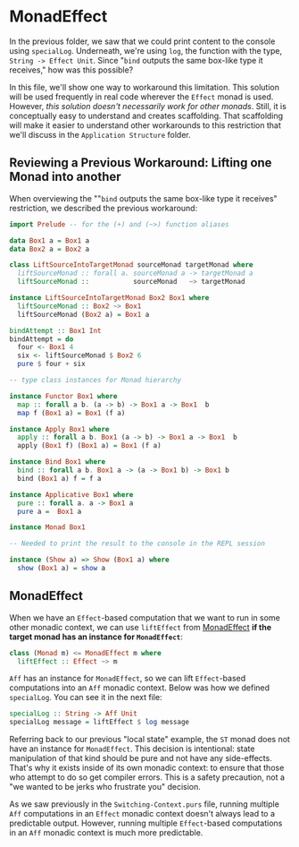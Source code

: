 # MonadEffect

In the previous folder, we saw that we could print content to the console using `specialLog`. Underneath, we're using `log`, the function with the type, `String -> Effect Unit`. Since "`bind` outputs the same box-like type it receives," how was this possible?

In this file, we'll show one way to workaround this limitation. This solution will be used frequently in real code wherever the `Effect` monad is used. However, _this solution doesn't necessarily work for other monads_. Still, it is conceptually easy to understand and creates scaffolding. That scaffolding will make it easier to understand other workarounds to this restriction that we'll discuss in the `Application Structure` folder.

## Reviewing a Previous Workaround: Lifting one Monad into another

When overviewing the ""`bind` outputs the same box-like type it receives" restriction, we described the previous workaround:
```haskell
import Prelude -- for the (+) and (~>) function aliases

data Box1 a = Box1 a
data Box2 a = Box2 a

class LiftSourceIntoTargetMonad sourceMonad targetMonad where                 {-
  liftSourceMonad :: forall a. sourceMonad a -> targetMonad a                 -}
  liftSourceMonad ::           sourceMonad   ~> targetMonad

instance LiftSourceIntoTargetMonad Box2 Box1 where
  liftSourceMonad :: Box2 ~> Box1
  liftSourceMonad (Box2 a) = Box1 a

bindAttempt :: Box1 Int
bindAttempt = do
  four <- Box1 4
  six <- liftSourceMonad $ Box2 6
  pure $ four + six

-- type class instances for Monad hierarchy

instance Functor Box1 where
  map :: forall a b. (a -> b) -> Box1 a -> Box1  b
  map f (Box1 a) = Box1 (f a)

instance Apply Box1 where
  apply :: forall a b. Box1 (a -> b) -> Box1 a -> Box1  b
  apply (Box1 f) (Box1 a) = Box1 (f a)

instance Bind Box1 where
  bind :: forall a b. Box1 a -> (a -> Box1 b) -> Box1 b
  bind (Box1 a) f = f a

instance Applicative Box1 where
  pure :: forall a. a -> Box1 a
  pure a =  Box1 a

instance Monad Box1

-- Needed to print the result to the console in the REPL session

instance (Show a) => Show (Box1 a) where
  show (Box1 a) = show a
```

## MonadEffect

When we have an `Effect`-based computation that we want to run in some other monadic context, we can use `liftEffect` from [MonadEffect](https://pursuit.purescript.org/packages/purescript-effect/2.0.0/docs/Effect.Class#v:liftEffect) **if the target monad has an instance for `MonadEffect`**:

```haskell
class (Monad m) <= MonadEffect m where
  liftEffect :: Effect ~> m
```

`Aff` has an instance for `MonadEffect`, so we can lift `Effect`-based computations into an `Aff` monadic context. Below was how we defined `specialLog`. You can see it in the next file:
```haskell
specialLog :: String -> Aff Unit
specialLog message = liftEffect $ log message
```

Referring back to our previous "local state" example, the `ST` monad does not have an instance for `MonadEffect`. This decision is intentional: state manipulation of that kind should be pure and not have any side-effects. That's why it exists inside of its own monadic context: to ensure that those who attempt to do so get compiler errors. This is a safety precaution, not a "we wanted to be jerks who frustrate you" decision.

As we saw previously in the `Switching-Context.purs` file, running multiple `Aff` computations in an `Effect` monadic context doesn't always lead to a predictable output. However, running multiple `Effect`-based computations in an `Aff` monadic context is much more predictable.
